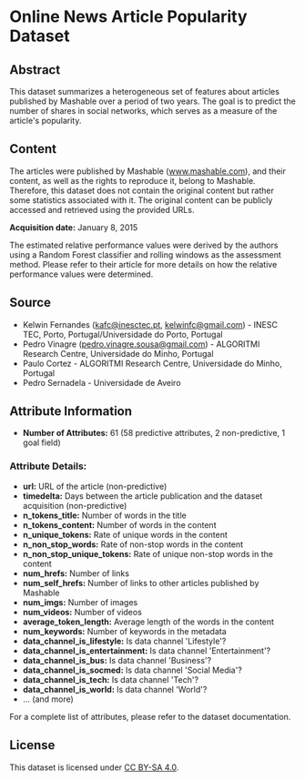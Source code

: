 # Online News Article Popularity Dataset

## Abstract

This dataset summarizes a heterogeneous set of features about articles published by Mashable over a period of two years. The goal is to predict the number of shares in social networks, which serves as a measure of the article's popularity.

## Content

The articles were published by Mashable (www.mashable.com), and their content, as well as the rights to reproduce it, belong to Mashable. Therefore, this dataset does not contain the original content but rather some statistics associated with it. The original content can be publicly accessed and retrieved using the provided URLs.

**Acquisition date:** January 8, 2015

The estimated relative performance values were derived by the authors using a Random Forest classifier and rolling windows as the assessment method. Please refer to their article for more details on how the relative performance values were determined.

## Source

- Kelwin Fernandes (kafc@inesctec.pt, kelwinfc@gmail.com) - INESC TEC, Porto, Portugal/Universidade do Porto, Portugal
- Pedro Vinagre (pedro.vinagre.sousa@gmail.com) - ALGORITMI Research Centre, Universidade do Minho, Portugal
- Paulo Cortez - ALGORITMI Research Centre, Universidade do Minho, Portugal
- Pedro Sernadela - Universidade de Aveiro

## Attribute Information

- **Number of Attributes:** 61 (58 predictive attributes, 2 non-predictive, 1 goal field)

### Attribute Details:

- **url:** URL of the article (non-predictive)
- **timedelta:** Days between the article publication and the dataset acquisition (non-predictive)
- **n_tokens_title:** Number of words in the title
- **n_tokens_content:** Number of words in the content
- **n_unique_tokens:** Rate of unique words in the content
- **n_non_stop_words:** Rate of non-stop words in the content
- **n_non_stop_unique_tokens:** Rate of unique non-stop words in the content
- **num_hrefs:** Number of links
- **num_self_hrefs:** Number of links to other articles published by Mashable
- **num_imgs:** Number of images
- **num_videos:** Number of videos
- **average_token_length:** Average length of the words in the content
- **num_keywords:** Number of keywords in the metadata
- **data_channel_is_lifestyle:** Is data channel 'Lifestyle'?
- **data_channel_is_entertainment:** Is data channel 'Entertainment'?
- **data_channel_is_bus:** Is data channel 'Business'?
- **data_channel_is_socmed:** Is data channel 'Social Media'?
- **data_channel_is_tech:** Is data channel 'Tech'?
- **data_channel_is_world:** Is data channel 'World'?
- ... (and more)

For a complete list of attributes, please refer to the dataset documentation.

## License

This dataset is licensed under [CC BY-SA 4.0](https://creativecommons.org/licenses/by-sa/4.0/). 



